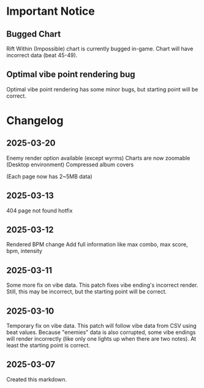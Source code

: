 # Important Notice

## Bugged Chart

Rift Within (Impossible) chart is currently bugged in-game. Chart will have incorrect data (beat 45-49).

## Optimal vibe point rendering bug

Optimal vibe point rendering has some minor bugs, but starting point will be correct.

# Changelog

## 2025-03-20

Enemy render option available (except wyrms)
Charts are now zoomable (Desktop environment)
Compressed album covers

(Each page now has 2~5MB data)

## 2025-03-13

404 page not found hotfix

## 2025-03-12

Rendered BPM change
Add full information like max combo, max score, bpm, intensity

## 2025-03-11

Some more fix on vibe data. This patch fixes vibe ending's incorrect render.
Still, this may be incorrect, but the starting point will be correct.

## 2025-03-10

Temporary fix on vibe data. This patch will follow vibe data from CSV using beat values.
Because "enemies" data is also corrupted, some vibe endings will render incorrectly (like only one lights up when there are two notes).
At least the starting point is correct.

## 2025-03-07

Created this markdown.
